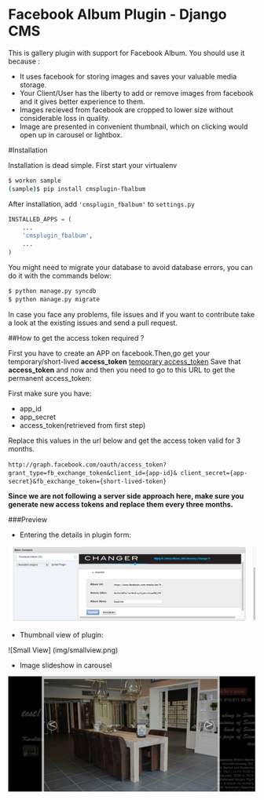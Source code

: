 # Facebook Album Plugin - Django CMS

This is gallery plugin with support for Facebook Album. You should use it because :
- It uses facebook for storing images and saves your valuable media storage. 
- Your Client/User has the liberty to add or remove images from facebook and it gives better experience to them.
- Images recieved from facebook are cropped to lower size without considerable loss in quality.
- Image are presented in convenient thumbnail, which on clicking would open up in carousel or lightbox.


#Installation

Installation is dead simple. First start your virtualenv

```bash
$ workon sample
(sample)$ pip install cmsplugin-fbalbum
```
After installation, add `'cmsplugin_fbalbum'` to `settings.py`

```python
INSTALLED_APPS = (
    ...
    'cmsplugin_fbalbum',
    ...
)
```

You might need to migrate your database to avoid database errors, you can do it with the commands below:

```bash
$ python manage.py syncdb
$ python manage.py migrate
```
In case you face any problems, file issues and if you want to contribute take a look at 
the existing issues and send a pull request.

##How to get the access token required ?

First you have to  create an APP on facebook.Then,go get your temporary/short-lived **access_token** [temporary access_token](https://developers.facebook.com/tools/access_token/) 
Save that **access_token** and now and then you need to go to this URL to get the permanent access_token:

First make sure you have:

- app_id
- app_secret
- access_token(retrieved from first step)

Replace this values in the url below and get the access token valid for 3 months.

`http://graph.facebook.com/oauth/access_token?grant_type=fb_exchange_token&client_id={app-id}&
client_secret={app-secret}&fb_exchange_token={short-lived-token} `

**Since we are not following a server side approach here, make sure you generate
new access tokens and replace them every three months.**


###Preview

- Entering the details in plugin form:

![Admin Page](img/admin.png)

- Thumbnail view of plugin:

![Small View] (img/smallview.png)

- Image slideshow in carousel

![Carousel](img/bigview.png)
